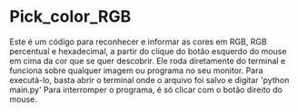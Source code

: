# Pick_color_RGB

Este é um código para reconhecer e informar as cores em RGB, RGB percentual e hexadecimal, a partir do clique do botão esquerdo do mouse
em cima da cor que se quer descobrir.
Ele roda diretamente do terminal e funciona sobre qualquer imagem ou programa no seu monitor.
Para executá-lo, basta abrir o terminal onde o arquivo foi salvo e digitar 'python main.py'
Para interromper o programa, é só clicar com o botão direito do mouse.
